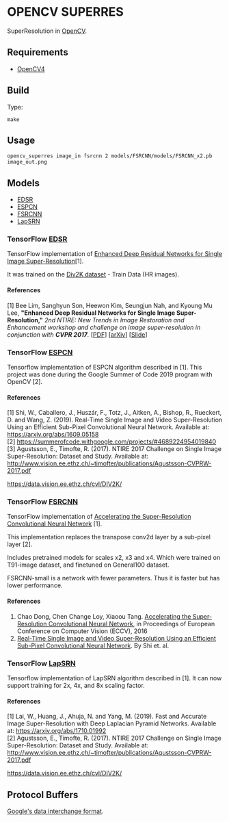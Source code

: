 # OPENCV SUPERRES

SuperResolution in [OpenCV](https://opencv.org/).

## Requirements

- [OpenCV4](https://opencv.org/)

## Build

Type:

```shell
make
```

## Usage

```shell
opencv_superres image_in fsrcnn 2 models/FSRCNN/models/FSRCNN_x2.pb image_out.png
```

## Models

* [EDSR](https://github.com/Saafke/EDSR_Tensorflow)
* [ESPCN](https://github.com/fannymonori/TF-ESPCN)
* [FSRCNN](https://github.com/Saafke/FSRCNN_Tensorflow)
* [LapSRN](https://github.com/fannymonori/TF-LapSRN)

### TensorFlow [EDSR](https://github.com/Saafke/EDSR_Tensorflow)

TensorFlow implementation of [Enhanced Deep Residual Networks for Single Image Super-Resolution](https://arxiv.org/pdf/1707.02921.pdf)[1].

It was trained on the [Div2K dataset](https://data.vision.ee.ethz.ch/cvl/DIV2K/) - Train Data (HR images).

#### References

[1] Bee Lim, Sanghyun Son, Heewon Kim, Seungjun Nah, and Kyoung Mu Lee, **"Enhanced Deep Residual Networks for Single Image Super-Resolution,"** <i>2nd NTIRE: New Trends in Image Restoration and Enhancement workshop and challenge on image super-resolution in conjunction with **CVPR 2017**. </i> [[PDF](http://openaccess.thecvf.com/content_cvpr_2017_workshops/w12/papers/Lim_Enhanced_Deep_Residual_CVPR_2017_paper.pdf)] [[arXiv](https://arxiv.org/abs/1707.02921)] [[Slide](https://cv.snu.ac.kr/research/EDSR/Presentation_v3(release).pptx)]  

### TensorFlow [ESPCN](https://github.com/fannymonori/TF-ESPCN)

Tensorflow implementation of ESPCN algorithm described in [1].
This project was done during the Google Summer of Code 2019 program with OpenCV [2].

#### References

[1] Shi, W., Caballero, J., Huszár, F., Totz, J., Aitken, A., Bishop, R., Rueckert, D. and Wang, Z. (2019). Real-Time Single Image and Video Super-Resolution Using an Efficient Sub-Pixel Convolutional Neural Network. Available at: https://arxiv.org/abs/1609.05158  
[2] https://summerofcode.withgoogle.com/projects/#4689224954019840  
[3] Agustsson, E., Timofte, R. (2017). NTIRE 2017 Challenge on Single Image Super-Resolution: Dataset and Study. Available at: http://www.vision.ee.ethz.ch/~timofter/publications/Agustsson-CVPRW-2017.pdf  

https://data.vision.ee.ethz.ch/cvl/DIV2K/

### TensorFlow [FSRCNN](https://github.com/Saafke/FSRCNN_Tensorflow)

TensorFlow implementation of [Accelerating the Super-Resolution Convolutional Neural Network](http://mmlab.ie.cuhk.edu.hk/projects/FSRCNN.html) [1].

This implementation replaces the transpose conv2d layer by a sub-pixel layer [2]. 

Includes pretrained models for scales x2, x3 and x4. Which were trained on T91-image dataset, and finetuned on General100 dataset.

FSRCNN-small is a network with fewer parameters. Thus it is faster but has lower performance.

#### References

1. Chao Dong, Chen Change Loy, Xiaoou Tang. [Accelerating the Super-Resolution Convolutional Neural Network](http://mmlab.ie.cuhk.edu.hk/projects/FSRCNN.html), in Proceedings of European Conference on Computer Vision (ECCV), 2016  
2. [Real-Time Single Image and Video Super-Resolution Using an Efficient Sub-Pixel Convolutional Neural Network](https://arxiv.org/abs/1609.05158). By Shi et. al.  

### TensorFlow [LapSRN](https://github.com/fannymonori/TF-LapSRN)

Tensorflow implementation of LapSRN algorithm described in [1]. It can now support training for 2x, 4x, and 8x scaling factor.

#### References

[1] Lai, W., Huang, J., Ahuja, N. and Yang, M. (2019). Fast and Accurate Image Super-Resolution with Deep Laplacian Pyramid Networks. Available at: https://arxiv.org/abs/1710.01992  
[2] Agustsson, E., Timofte, R. (2017). NTIRE 2017 Challenge on Single Image Super-Resolution: Dataset and Study. Available at: http://www.vision.ee.ethz.ch/~timofter/publications/Agustsson-CVPRW-2017.pdf  

https://data.vision.ee.ethz.ch/cvl/DIV2K/

## Protocol Buffers

[Google's data interchange format](https://github.com/malthe/google-protobuf).

